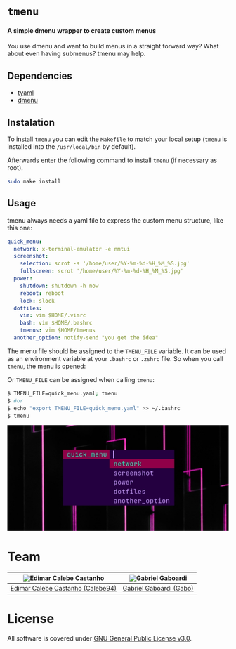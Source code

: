 # `tmenu`
#### A simple dmenu wrapper to create custom menus

You use dmenu and want to build menus in a straight forward way? What about even having submenus? tmenu may help.

## Dependencies

* [tyaml](https://github.com/Calebe94/tinytools/tree/master/tyaml)
* [dmenu](http://tools.suckless.org/dmenu/)

## Instalation

To install `tmenu` you can edit the `Makefile` to match your local setup (`tmenu` is installed into the `/usr/local/bin` by default).

Afterwards enter the following command to install `tmenu` (if necessary as root).

```bash
sudo make install
```

## Usage

tmenu always needs a yaml file to express the custom menu structure, like this one:

```yaml
quick_menu:
  network: x-terminal-emulator -e nmtui
  screenshot:
    selection: scrot -s '/home/user/%Y-%m-%d-%H_%M_%S.jpg'
    fullscreen: scrot '/home/user/%Y-%m-%d-%H_%M_%S.jpg'
  power:
    shutdown: shutdown -h now
    reboot: reboot
    lock: slock
  dotfiles:
    vim: vim $HOME/.vimrc
    bash: vim $HOME/.bashrc
    tmenus: vim $HOME/tmenus
  another_option: notify-send "you get the idea"
```
The menu file should be assigned to the `TMENU_FILE` variable.
It can be used as an environment variable at your `.bashrc` or `.zshrc` file.
So when you call `tmenu`, the menu is opened:

Or `TMENU_FILE` can be assigned when calling `tmenu`:

```sh
$ TMENU_FILE=quick_menu.yaml; tmenu
$ #or
$ echo "export TMENU_FILE=quick_menu.yaml" >> ~/.bashrc
$ tmenu
```
<p align="center">
  <img src=".screenshots/example.png" alt="tmenu example">
</p>

# Team

| <img src="https://github.com/Calebe94.png?size=200" alt="Edimar Calebe Castanho"> | <img src="https://github.com/gbgabo.png?size=200" alt="Gabriel Gaboardi"> | 
|:---------------------------------------------------------------------------------:|:-------------------------------------------------------------------------:|
| [Edimar Calebe Castanho (Calebe94)](https://github.com/Calebe94)                  | [Gabriel Gaboardi (Gabo)](https://github.com/gbgabo)                      |

# License

All software is covered under [GNU General Public License v3.0](https://www.gnu.org/licenses/gpl-3.0.en.html).
